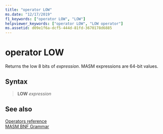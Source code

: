 ```yaml
---
title: "operator LOW"
ms.date: "12/17/2019"
f1_keywords: ["operator LOW", "LOW"]
helpviewer_keywords: ["operator LOW", "LOW operator"]
ms.assetid: d09e1f6a-dcf5-444d-81fd-3670178d6885
---
```

# operator LOW

Returns the low 8 bits of *expression*. MASM expressions are 64-bit values.

## Syntax

> **LOW** *expression*

## See also

[Operators reference](operators-reference.md)\
[MASM BNF Grammar](masm-bnf-grammar.md)
